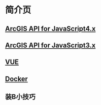 # 简介页

## [ArcGIS API for JavaScript4.x](arcgis-api-for-javascript4.x/)

## [ArcGIS API for JavaScript3.x](arcgis-api-for-javascript3.x.md)

## [VUE](vue.md)

## [Docker](docker/)

## 装B小技巧



